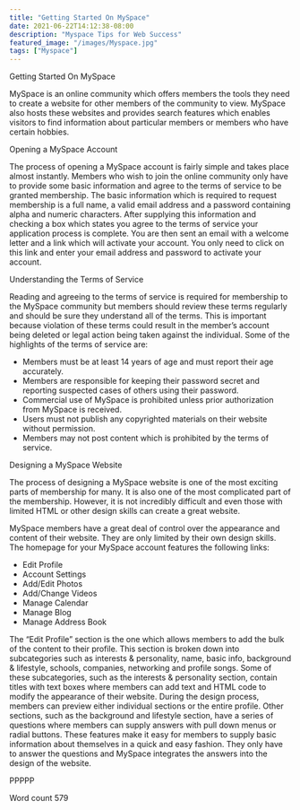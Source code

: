 ```yaml
---
title: "Getting Started On MySpace"
date: 2021-06-22T14:12:38-08:00
description: "Myspace Tips for Web Success"
featured_image: "/images/Myspace.jpg"
tags: ["Myspace"]
---
```


Getting Started On MySpace

MySpace is an online community which offers members the tools they need to create a website for other members of the community to view. MySpace also hosts these websites and provides search features which enables visitors to find information about particular members or members who have certain hobbies. 

Opening a MySpace Account

The process of opening a MySpace account is fairly simple and takes place almost instantly. Members who wish to join the online community only have to provide some basic information and agree to the terms of service to be granted membership. The basic information which is required to request membership is a full name, a valid email address and a password containing alpha and numeric characters. After supplying this information and checking a box which states you agree to the terms of service your application process is complete. You are then sent an email with a welcome letter and a link which will activate your account. You only need to click on this link and enter your email address and password to activate your account. 

Understanding the Terms of Service

Reading and agreeing to the terms of service is required for membership to the MySpace community but members should review these terms regularly and should be sure they understand all of the terms. This is important because violation of these terms could result in the member’s account being deleted or legal action being taken against the individual. Some of the highlights of the terms of service are:

* Members must be at least 14 years of age and must report their age accurately.
* Members are responsible for keeping their password secret and reporting suspected cases of others using their password.
* Commercial use of MySpace is prohibited unless prior authorization from MySpace is received.
* Users must not publish any copyrighted materials on their website without permission.
* Members may not post content which is prohibited by the terms of service.

Designing a MySpace Website

The process of designing a MySpace website is one of the most exciting parts of membership for many. It is also one of the most complicated part of the membership. However, it is not incredibly difficult and even those with limited HTML or other design skills can create a great website. 

MySpace members have a great deal of control over the appearance and content of their website. They are only limited by their own design skills. The homepage for your MySpace account features the following links:

* Edit Profile
* Account Settings
* Add/Edit Photos
* Add/Change Videos
* Manage Calendar
* Manage Blog
* Manage Address Book

The “Edit Profile” section is the one which allows members to add the bulk of the content to their profile. This section is broken down into subcategories such as interests & personality, name, basic info, background & lifestyle, schools, companies, networking and profile songs. Some of these subcategories, such as the interests & personality section, contain titles with text boxes where members can add text and HTML code to modify the appearance of their website. During the design process, members can preview either individual sections or the entire profile. Other sections, such as the background and lifestyle section, have a series of questions where members can supply answers with pull down menus or radial buttons. These features make it easy for members to supply basic information about themselves in a quick and easy fashion. They only have to answer the questions and MySpace integrates the answers into the design of the website. 

PPPPP

Word count 579




